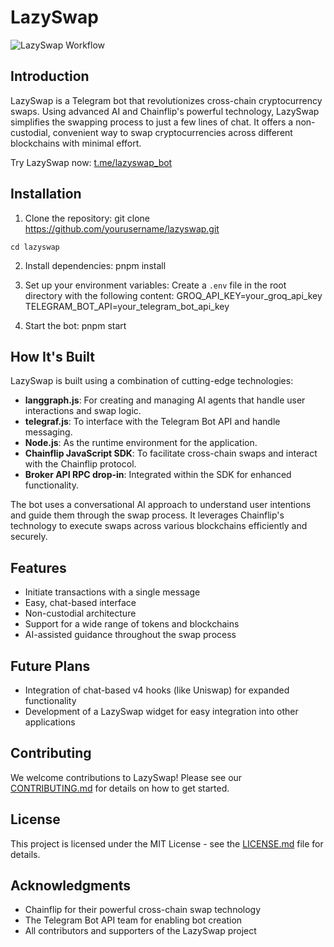 # LazySwap

![LazySwap Workflow](placeholder-for-workflow-image.png)

## Introduction

LazySwap is a Telegram bot that revolutionizes cross-chain cryptocurrency swaps. Using advanced AI and Chainflip's powerful technology, LazySwap simplifies the swapping process to just a few lines of chat. It offers a non-custodial, convenient way to swap cryptocurrencies across different blockchains with minimal effort.

Try LazySwap now: [t.me/lazyswap_bot](https://t.me/lazyswap_bot)

## Installation

1. Clone the repository:
git clone https://github.com/yourusername/lazyswap.git
```
cd lazyswap
```
2. Install dependencies:
pnpm install

3. Set up your environment variables:
Create a `.env` file in the root directory with the following content:
GROQ_API_KEY=your_groq_api_key
TELEGRAM_BOT_API=your_telegram_bot_api_key

4. Start the bot:
pnpm start

## How It's Built

LazySwap is built using a combination of cutting-edge technologies:

- **langgraph.js**: For creating and managing AI agents that handle user interactions and swap logic.
- **telegraf.js**: To interface with the Telegram Bot API and handle messaging.
- **Node.js**: As the runtime environment for the application.
- **Chainflip JavaScript SDK**: To facilitate cross-chain swaps and interact with the Chainflip protocol.
- **Broker API RPC drop-in**: Integrated within the SDK for enhanced functionality.

The bot uses a conversational AI approach to understand user intentions and guide them through the swap process. It leverages Chainflip's technology to execute swaps across various blockchains efficiently and securely.

## Features

- Initiate transactions with a single message
- Easy, chat-based interface
- Non-custodial architecture
- Support for a wide range of tokens and blockchains
- AI-assisted guidance throughout the swap process

## Future Plans

- Integration of chat-based v4 hooks (like Uniswap) for expanded functionality
- Development of a LazySwap widget for easy integration into other applications

## Contributing

We welcome contributions to LazySwap! Please see our [CONTRIBUTING.md](CONTRIBUTING.md) for details on how to get started.

## License

This project is licensed under the MIT License - see the [LICENSE.md](LICENSE.md) file for details.

## Acknowledgments

- Chainflip for their powerful cross-chain swap technology
- The Telegram Bot API team for enabling bot creation
- All contributors and supporters of the LazySwap project

 
